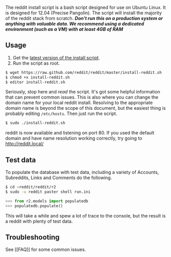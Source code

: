 The reddit install script is a bash script designed for use on Ubuntu Linux. It is designed for 12.04 (Precise Pangolin). The script will install the majority of the reddit stack from scratch. ***Don't run this on a production system or anything with valuable data. We recommend using a dedicated environment (such as a VM) with at least 4GB of RAM***

## Usage
1. Get the [latest version of the install script](https://github.com/reddit/reddit/blob/master/install-reddit.sh).
2. Run the script as root.

```bash
$ wget https://raw.github.com/reddit/reddit/master/install-reddit.sh
$ chmod +x install-reddit.sh
$ editor install-reddit.sh
```

Seriously, stop here and *read* the script. It's got some helpful information that can prevent common issues. This is also where you can change the domain name for your local reddit install. Resolving to the appropriate domain name is beyond the scope of this document, but the easiest thing is probably editing `/etc/hosts`. Then just run the script.

```bash
$ sudo ./install-reddit.sh
```

reddit is now available and listening on port 80. If you used the default domain and have name resolution working correctly, try going to http://reddit.local/

## Test data

To populate the database with test data, including a variety of Accounts, Subreddits, Links and Comments do the following.

```bash
$ cd ~reddit/reddit/r2
$ sudo -u reddit paster shell run.ini
```
```python
>>> from r2.models import populatedb
>>> populatedb.populate()
```

This will take a while and spew a lot of trace to the console, but the result is a reddit with plenty of test data.

## Troubleshooting

See [[FAQ]] for some common issues.